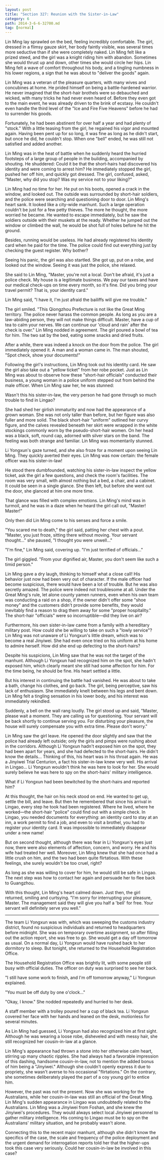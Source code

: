 ```yaml
---
layout: post
title: "Section 327: Reunion with the Sister-in-Law"
category: 6
path: 2014-3-6-6-32700.md
tag: [normal]
---
```


Lin Ming lay sprawled on the bed, feeling incredibly comfortable. The girl, dressed in a flimsy gauze skirt, her body faintly visible, was several times more seductive than if she were completely naked. Lin Ming felt like a prized steed, and the girl was a knight riding him with abandon. Sometimes she would thrust up and down, other times she would circle her hips. Lin Ming felt a wave of comfort throughout his body, and a tingling numbness in his lower regions, a sign that he was about to "deliver the goods" again.

Lin Ming was a veteran of the pleasure quarters, with many wives and concubines at home. He prided himself on being a battle-hardened warrior. He never imagined that the short-hair brothels were so debauched and wicked, with many tricks he had never even heard of. Before they even got to the main event, he was already driven to the brink of ecstasy. He couldn't even handle the third level of the "Ice and Fire Five Heavens" before he had to surrender his goods.

Fortunately, he had been abstinent for over half a year and had plenty of "stock." With a little teasing from the girl, he regained his vigor and mounted again. Having been pent up for so long, it was fine as long as he didn't start, but once he did, he couldn't stop. When one "bell" ended, he was still not satisfied and added another.

Lin Ming was in the heat of battle when he suddenly heard the hurried footsteps of a large group of people in the building, accompanied by shouting. He shuddered: Could it be that the short-hairs had discovered his identity and were coming to arrest him? He immediately stopped the girl, pushed her off him, and quickly got dressed. The girl, confused, asked, "Master, why did you stop? Was my service not to your liking?"

Lin Ming had no time for her. He put on his boots, opened a crack in the window, and looked out. The outside was surrounded by short-hair soldiers, and the police were searching and questioning door to door. Lin Ming's heart sank. It looked like a city-wide manhunt. Such a large operation couldn't be just for a few petty thieves. The more he thought, the more worried he became. He wanted to escape immediately, but he saw the soldiers outside with their muskets at the ready. Whether he jumped out the window or climbed the wall, he would be shot full of holes before he hit the ground.

Besides, running would be useless. He had already registered his identity card when he paid for the time. The police could find out everything just by checking the guest register. Why bother?

Seeing his panic, the girl was also startled. She got up, put on a robe, and looked out the window. Seeing it was just the police, she relaxed.

She said to Lin Ming, "Master, you're not a local. Don't be afraid, it's just a police check. My house is a legitimate business. We pay our taxes and have our medical check-ups on time every month, so it's fine. Did you bring your travel permit? That is, your identity card."

Lin Ming said, "I have it, I'm just afraid the bailiffs will give me trouble."

The girl smiled. "This Qiongzhou Prefecture is not like the Great Ming territory. The police never harass the common people. As long as you are a law-abiding person, they will not make things difficult. Master, have a cup of tea to calm your nerves. We can continue our 'cloud and rain' after the check is over." Lin Ming nodded in agreement. The girl poured a bowl of tea for him. The two sat by the bed, eating some snacks and dried fruits.

After a while, there was indeed a knock on the door from the police. The girl immediately opened it. A man and a woman came in. The man shouted, "Spot check, show your documents!"

Following the girl's instructions, Lin Ming took out his identity card. He saw the girl also take out a "yellow ticket" from her robe pocket. Just as Lin Ming was about to observe how these "short-hair officials" conducted their business, a young woman in a police uniform stepped out from behind the male officer. When Lin Ming saw her, he was stunned:

Wasn't this his sister-in-law, the very person he had gone through so much trouble to find in Lingao?

She had shed her girlish immaturity and now had the appearance of a grown woman. She was not only taller than before, but her figure was also fuller and more solid. The black short-hair "uniform" outlined her curvy figure, and the calves revealed beneath her skirt were wrapped in the white stockings commonly worn by the pseudo-short-hair women. On her head was a black, soft, round cap, adorned with silver stars on the band. The feeling was both strange and familiar. Lin Ming was momentarily stunned.

Li Yongxun's gaze turned, and she also froze for a moment upon seeing Lin Ming. They quickly averted their eyes. Lin Ming was now certain: the female officer was his sister-in-law!

He stood there dumbfounded, watching his sister-in-law inspect the yellow ticket, ask the girl a few questions, and check the room's facilities. The room was very small, with almost nothing but a bed, a chair, and a cabinet. It could be seen in a single glance. She then left, but before she went out the door, she glanced at him one more time.

That glance was filled with complex emotions. Lin Ming's mind was in turmoil, and he was in a daze when he heard the girl call out, "Master! Master!"

Only then did Lin Ming come to his senses and force a smile.

"You scared me to death," the girl said, patting her chest with a pout. "Master, you just froze, sitting there without moving. Your servant thought..." she paused, "I thought you were unwell..."

"I'm fine," Lin Ming said, covering up. "I'm just terrified of officials..."

The girl giggled. "From your dignified air, Master, you don't seem like such a timid person."

Lin Ming gave a dry laugh, thinking to himself what a close call! His behavior just now had been very out of character. If the male officer had become suspicious, there would have been a lot of trouble. But he was also secretly amazed. The police were indeed not troublesome at all. Under the Great Ming's rule, let alone county yamen runners, even when his own team was conducting a raid on a shop, if the owner didn't offer some "shoe money" and the customers didn't provide some benefits, they would inevitably find a reason to drag them away for some "proper hospitality." The short-hair "officials" were so incorruptible—did they live on air?

Furthermore, his own sister-in-law came from a family with a hereditary military post. How could she be willing to take on such a "lowly service"? Lin Ming was not unaware of Li Yongxun's little dream, which was to become a real Jinyiwei. She had even once tried on his uniform at his home to admire herself. How did she end up defecting to the short-hairs?

Despite his suspicions, Lin Ming saw that he was not the target of the manhunt. Although Li Yongxun had recognized him on the spot, she hadn't exposed him, which clearly meant she still had some affection for him. For the time being, he should be fine. His heart settled a little.

But his interest in continuing the battle had vanished. He was about to take a bath, change his clothes, and go back. The girl, being perceptive, saw his lack of enthusiasm. She immediately knelt between his legs and bent down. Lin Ming felt a tingling sensation in his lower body, and his interest was immediately rekindled.

Suddenly, a bell on the wall rang loudly. The girl stood up and said, "Master, please wait a moment. They are calling us for questioning. Your servant will be back shortly to continue serving you. For disturbing your pleasure, the house will surely compensate you with extra time. Please don't worry."

Lin Ming saw the girl leave. He opened the door slightly and saw that the police had already left outside; only the girls and pimps were rushing about in the corridors. Although Li Yongxun hadn't exposed him on the spot, they had been apart for years, and she had defected to the short-hairs. He didn't know the details... Thinking of this, his heart was in his throat again. He was a Jinyiwei Trial Centurion, a fact his sister-in-law knew very well. His arrival in Lingao... Li Yongxun wouldn't think he was here to look for her. She would surely believe he was here to spy on the short-hairs' military intelligence.

What if Li Yongxun had been bewitched by the short-hairs and reported him?

At this thought, the hair on his neck stood on end. He wanted to get up, settle the bill, and leave. But then he remembered that since his arrival in Lingao, every step he took had been registered. Where he lived, where he worked—the short-hair "police" could find out with a simple check. In Lingao, you needed documents for everything: an identity card to stay at an inn, a work permit to find a job, and even to visit a brothel, you had to register your identity card. It was impossible to immediately disappear under a new name!

But on second thought, although there was fear in Li Yongxun's eyes just now, there were also elements of affection, concern, and worry. He and his wife had treated her well. Moreover, Lin Ming knew that she had once had a little crush on him, and the two had been quite flirtatious. With these feelings, she surely wouldn't be too cruel, right?

As long as she was willing to cover for him, he would still be safe in Lingao. The next step was how to contact her again and persuade her to flee back to Guangzhou.

With this thought, Lin Ming's heart calmed down. Just then, the girl returned, smiling and curtsying. "I'm sorry for interrupting your pleasure, Master. The management said they will give you half a 'bell' for free. Your servant will definitely serve you well."

---

The team Li Yongxun was with, which was sweeping the customs industry district, found no suspicious individuals and returned to headquarters before midnight. She was on temporary overtime assignment, so after filling out the action report, she was free to go. She would get a day off tomorrow as usual. On a normal day, Li Yongxun would have rushed back to her dormitory to sleep. But tonight, she returned to the Household Registration Office.

The Household Registration Office was brightly lit, with some people still busy with official duties. The officer on duty was surprised to see her back.

"I still have some work to finish, and I'm off tomorrow anyway," Li Yongxun explained.

"You must be off duty by one o'clock..."

"Okay, I know." She nodded repeatedly and hurried to her desk.

A staff member with a trolley poured her a cup of black tea. Li Yongxun covered her face with her hands and leaned on the desk, motionless for several minutes.

As Lin Ming had guessed, Li Yongxun had also recognized him at first sight. Although he was wearing a loose robe, disheveled and with messy hair, she still recognized her cousin-in-law at a glance.

Lin Ming's appearance had thrown a stone into her otherwise calm heart, stirring up many chaotic ripples. She had always had a favorable impression of this dashing, handsome cousin-in-law, not to mention the added bonus of him being a "Jinyiwei." Although she couldn't openly express it due to propriety, she wasn't averse to his occasional "flirtations." On the contrary, she sometimes deliberately played the part of a coy young girl to entice him.

However, the past was not the present. Now she was working for the Australians, while her cousin-in-law was still an official of the Great Ming. Lin Ming's sudden appearance in Lingao was undoubtedly related to the Australians. Lin Ming was a Jinyiwei from Foshan, and she knew the Jinyiwei's procedures. They would always select local Jinyiwei personnel to gather military intelligence. His coming to Lingao must be to spy on the Australians' military situation, and he probably wasn't alone.

Connecting this to the recent major manhunt, although she didn't know the specifics of the case, the scale and frequency of the police deployment and the urgent demand for interrogation reports told her that the higher-ups took this case very seriously. Could her cousin-in-law be involved in this case?
